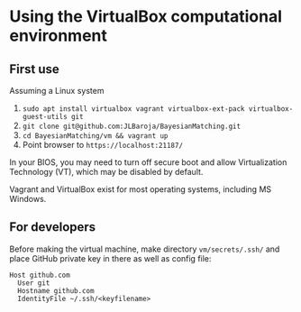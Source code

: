 # Using the VirtualBox computational environment

## First use

Assuming a Linux system

1. `sudo apt install virtualbox vagrant virtualbox-ext-pack virtualbox-guest-utils git`
2. `git clone git@github.com:JLBaroja/BayesianMatching.git`
3. `cd BayesianMatching/vm && vagrant up`
4. Point browser to `https://localhost:21187/`

In your BIOS, you may need to turn off secure boot and allow Virtualization Technology (VT), which may be disabled by default.

Vagrant and VirtualBox exist for most operating systems, including MS Windows.


## For developers

Before making the virtual machine, make directory `vm/secrets/.ssh/` and place GitHub private key in there as well as config file:

```
Host github.com
  User git
  Hostname github.com
  IdentityFile ~/.ssh/<keyfilename>
```
